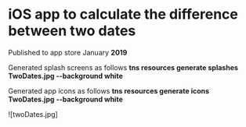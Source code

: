 # iOS app to calculate the difference between two dates

Published to app store January **2019**

Generated splash screens as follows 
**tns resources generate splashes TwoDates.jpg --background white**

Generated app icons  as follows 
**tns resources generate icons TwoDates.jpg --background white**

![twoDates.jpg]


